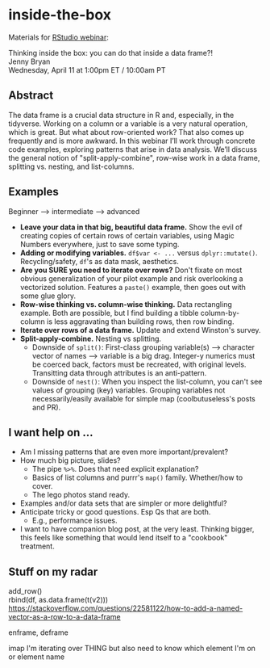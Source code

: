 # inside-the-box

Materials for [RStudio webinar](https://www.rstudio.com/resources/webinars/):

Thinking inside the box: you can do that inside a data frame?!  
Jenny Bryan  
Wednesday, April 11 at 1:00pm ET / 10:00am PT

## Abstract

The data frame is a crucial data structure in R and, especially, in the tidyverse. Working on a column or a variable is a very natural operation, which is great. But what about row-oriented work? That also comes up frequently and is more awkward. In this webinar I’ll work through concrete code examples, exploring patterns that arise in data analysis. We’ll discuss the general notion of "split-apply-combine", row-wise work in a data frame, splitting vs. nesting, and list-columns.

## Examples

Beginner --> intermediate --> advanced

  * **Leave your data in that big, beautiful data frame.** Show the evil of creating copies of certain rows of certain variables, using Magic Numbers everywhere, just to save some typing.
  * **Adding or modifying variables.** `df$var <- ...` versus `dplyr::mutate()`. Recycling/safety, `df`'s as data mask, aesthetics.
  * **Are you SURE you need to iterate over rows?** Don't fixate on most obvious generalization of your pilot example and risk overlooking a vectorized solution. Features a `paste()` example, then goes out with some glue glory.
  * **Row-wise thinking vs. column-wise thinking.** Data rectangling example. Both are possible, but I find building a tibble column-by-column is less aggravating than building rows, then row binding.
  * **Iterate over rows of a data frame.** Update and extend Winston's survey.
  * **Split-apply-combine.** Nesting vs splitting.
    - Downside of `split()`: First-class grouping variable(s) --> character vector of names --> variable is a big drag. Integer-y numerics must be coerced back, factors must be recreated, with original levels. Transitting data through attributes is an anti-pattern.
    - Downside of `nest()`: When you inspect the list-column, you can't see values of grouping (key) variables. Grouping variables not necessarily/easily available for simple map (coolbutuseless's posts and PR).

## I want help on ...

  * Am I missing patterns that are even more important/prevalent?
  * How much big picture, slides?
    - The pipe `%>%`. Does that need explicit explanation?
    - Basics of list columns and purrr's `map()` family. Whether/how to cover.
    - The lego photos stand ready.
  * Examples and/or data sets that are simpler or more delightful?
  * Anticipate tricky or good questions. Esp Qs that are both.
    - E.g., performance issues.
  * I want to have companion blog post, at the very least. Thinking bigger, this feels like something that would lend itself to a "cookbook" treatment.

## Stuff on my radar

add_row()  
rbind(df, as.data.frame(t(v2)))  
https://stackoverflow.com/questions/22581122/how-to-add-a-named-vector-as-a-row-to-a-data-frame

enframe, deframe

imap 
I'm iterating over THING but also need to know which element I'm on or element name
